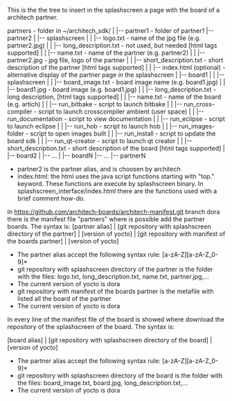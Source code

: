 This is the the tree to insert in the splashscreen a page with the board of a architech partner.

partners                                        - folder in ~/architech_sdk/
    |
    |-- partner1                                - folder of partner1
    |-- partner2
    |       |-- splashscreen
    |       |       |-- logo.txt                - name of the jpg file (e.g. partner2.jpg)
    |       |       |-- long_description.txt    - not used, but needed [html tags supported]
    |       |       |-- name.txt                - name of the partner (e.g. partner2)
    |       |       |-- partner2.jpg            - jpg file, logo of the partner
    |       |       |-- short_description.txt   - short description of the partner [html tags supported]
    |       |       |-- index.html (optional)   - alternative display of the partner page in the splashscreen
    |       |-- board1
    |       |       |-- splashscreen
    |       |                   |-- board_image.txt         - board image name (e.g. board1.jpg)
    |       |                   |-- board1.jpg              - board image (e.g. board1.jpg)
    |       |                   |-- long_description.txt    - long description, [html tags supported]
    |       |                   |-- name.txt                - name of the board (e.g. artich)
    |       |                   |-- run_bitbake             - script to launch bitbake
    |       |                   |-- run_cross-compiler      - script to launch crosscompiler ambient (user space)
    |       |                   |-- run_documentation       - script to view documentation
    |       |                   |-- run_eclipse             - script to launch eclipse
    |       |                   |-- run_hob                 - script to launch hob
    |       |                   |-- run_images-folder       - script to open images built
    |       |                   |-- run_install             - script to update the board sdk
    |       |                   |-- run_qt-creator          - script to launch qt creator
    |       |                   |-- short_description.txt   - short description of the board [html tags supported]
    |       |-- board2
    |       |-- ...
    |       |-- boardN
    |-- ...
    |-- partnerN


- partner2 is the partner alias, and is choosen by architech
- index.html: the html uses the java script functions starting with "top." keyword. These functions are execute by splashscreen binary. In splashscreen_interface/index.html there are the functions used with a brief comment how-do.


In https://github.com/architech-boards/architech-manifest.git branch dora there is the manifest file "partners" where is possible add the partner boards.
The syntax is:
[partner alias] | [git repository with splashscreen directory of the partner] | [version of yocto] | [git repository with manifest of the boards partner] | [version of yocto]

- The partner alias accept the following syntax rule: [a-zA-Z][a-zA-Z_0-9]*
- git repository with splashscreen directory of the partner is the folder with the files: logo.txt, long_description.txt, name.txt, partner.jpg,...
- The current version of yocto is dora
- git repository with manifest of the boards partner is the metafile with listed all the board of the partner
- The current version of yocto is dora

In every line of the manifest file of the board is showed where download the repository of the splashscreen of the board. The syntax is:

[board alias] | [git repository with splashscreen directory of the board] | [version of yocto]

- The partner alias accept the following syntax rule: [a-zA-Z][a-zA-Z_0-9]*
- git repository with splashscreen directory of the board is the folder with the files: board_image.txt, board.jpg, long_description.txt,...
- The current version of yocto is dora
